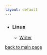 ```yaml
---
layout: default
---
```


- ### Linux
    - [<p1> Writer </p1>](./boxes/writer-htb.html)


[back to main page](./)
